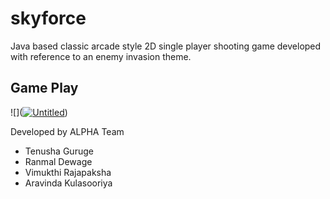 # skyforce

Java based classic arcade style 2D single player shooting game developed with reference to an enemy invasion theme.

## Game Play

![](<a href="" align="center"><img src="https://i.ibb.co/nwJjw21/Untitled.jpg" alt="Untitled" border="0"></a>)

Developed by ALPHA Team
* Tenusha Guruge
* Ranmal Dewage
* Vimukthi Rajapaksha
* Aravinda Kulasooriya
